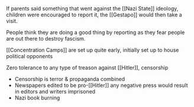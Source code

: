 If parents said something that went against the [[Nazi State]] ideology, children were encouraged to report it, the [[Gestapo]] would then take a visit.

People think they are doing a good thing by reporting as they fear people are out there to destroy fascism.

[[Concentration Camps]] are set up quite early, initially set up to house political opponents

Zero tolerance to any type of treason against [[Hitler]], censorship
- Censorship is terror & propaganda combined
- Newspapers edited to be pro-[[Hitler]] any negative press would result in editors and writers imprisoned
- Nazi book burning